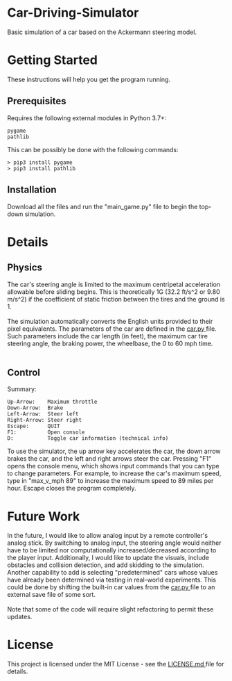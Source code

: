 # Car-Driving-Simulator
Basic simulation of a car based on the Ackermann steering model.

<h1> Getting Started </h1>
These instructions will help you get the program running.

<h2> Prerequisites </h2>
Requires the following external modules in Python 3.7+: <br>
<pre><code>pygame
pathlib </code></pre>
This can be possibly be done with the following commands:

<pre><code>> pip3 install pygame
> pip3 install pathlib </code></pre>

<h2> Installation </h2>
Download all the files and run the "main_game.py" file to begin the top-down simulation.

<h1> Details </h1>
<h2> Physics </h2>
The car's steering angle is limited to the maximum centripetal acceleration allowable
before sliding begins. This is theoretically 1G (32.2 ft/s^2 or 9.80 m/s^2) if the coefficient
of static friction between the tires and the ground is 1. <br> <br>
The simulation automatically converts the English units provided to their pixel equivalents. The parameters of the car are defined in the <a href="https://github.com/tbone-iii/Car-Driving-Simulator/blob/master/car.py"> car.py </a> file. Such parameters include the car length (in feet), the maximum car tire steering angle, the braking power, the wheelbase, the 0 to 60 mph time. <br><br>

<h2> Control </h2>
Summary:
<pre><code>Up-Arrow:    Maximum throttle
Down-Arrow:  Brake
Left-Arrow:  Steer left
Right-Arrow: Steer right
Escape:      QUIT
F1:          Open console
D:           Toggle car information (technical info)
</code></pre>

To use the simulator, the up arrow key accelerates the car, the down arrow brakes the car, and the left and right arrows steer the car. Pressing "F1" opens the console menu, which shows input commands
that you can type to change parameters. For example, to increase the car's maximum speed, type in
"max_v_mph 89" to increase the maximum speed to 89 miles per hour. Escape closes the program completely.

<h1> Future Work </h1>
In the future, I would like to allow analog input by a remote controller's analog stick. By switching to analog input, the steering angle would neither have to be limited nor computationally increased/decreased according to the player input. Additionally, I would like to update the visuals, include obstacles and collision detection, and add skidding to the simulation. Another capability to add is selecting "predetermined" cars whose values have already been determined via testing in real-world experiments. This could be done by shifting the built-in car values from the <a href="https://github.com/tbone-iii/Car-Driving-Simulator/blob/master/car.py"> car.py </a> file to an external save file of some sort.<br><br>
Note that some of the code will require slight refactoring to permit these updates.

<h1> License </h1>
This project is licensed under the MIT License - see the <a href="https://github.com/tbone-iii/Car-Driving-Simulator/blob/master/LICENSE.md"> LICENSE.md </a>
file for details.